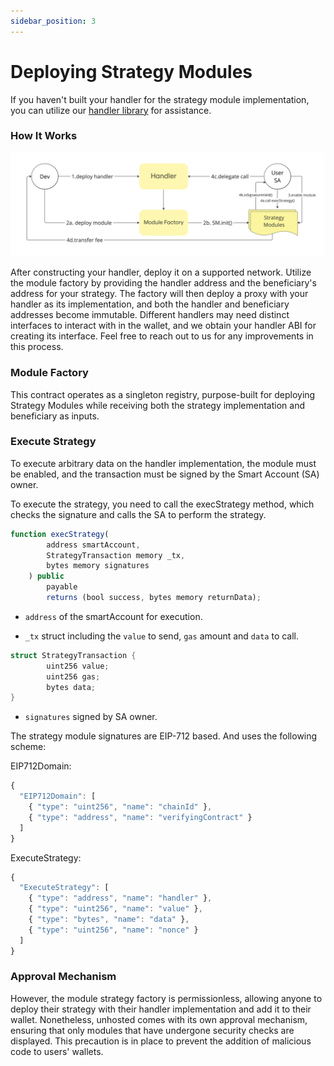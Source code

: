 ```yaml
---
sidebar_position: 3
---
```


# Deploying Strategy Modules

If you haven't built your handler for the strategy module implementation, you can utilize our [handler library](./Handlers) for assistance.

### How It Works

![SMDiagram](./img/SMDiagram.jpg)

After constructing your handler, deploy it on a supported network. Utilize the module factory by providing the handler address and the beneficiary's address for your strategy. The factory will then deploy a proxy with your handler as its implementation, and both the handler and beneficiary addresses become immutable. Different handlers may need distinct interfaces to interact with in the wallet, and we obtain your handler ABI for creating its interface. Feel free to reach out to us for any improvements in this process.

### Module Factory

This contract operates as a singleton registry, purpose-built for deploying Strategy Modules while receiving both the strategy implementation and beneficiary as inputs.

### Execute Strategy

To execute arbitrary data on the handler implementation, the module must be enabled, and the transaction must be signed by the Smart Account (SA) owner.

To execute the strategy, you need to call the execStrategy method, which checks the signature and calls the SA to perform the strategy.

```js
function execStrategy(
        address smartAccount,
        StrategyTransaction memory _tx,
        bytes memory signatures
    ) public
        payable
        returns (bool success, bytes memory returnData);
```

- `address` of the smartAccount for execution.

- `_tx` struct including the `value` to send, `gas` amount and `data` to call.

```objectivec
struct StrategyTransaction {
        uint256 value;
        uint256 gas;
        bytes data;
}
```

- `signatures` signed by SA owner.

The strategy module signatures are EIP-712 based. And uses the following scheme:

EIP712Domain:

```js
{
  "EIP712Domain": [
    { "type": "uint256", "name": "chainId" },
    { "type": "address", "name": "verifyingContract" }
  ]
}
```

ExecuteStrategy:

```js
{
  "ExecuteStrategy": [
    { "type": "address", "name": "handler" },
    { "type": "uint256", "name": "value" },
    { "type": "bytes", "name": "data" },
    { "type": "uint256", "name": "nonce" }
  ]
}
```

### Approval Mechanism

However, the module strategy factory is permissionless, allowing anyone to deploy their strategy with their handler implementation and add it to their wallet. Nonetheless, unhosted comes with its own approval mechanism, ensuring that only modules that have undergone security checks are displayed. This precaution is in place to prevent the addition of malicious code to users' wallets.
